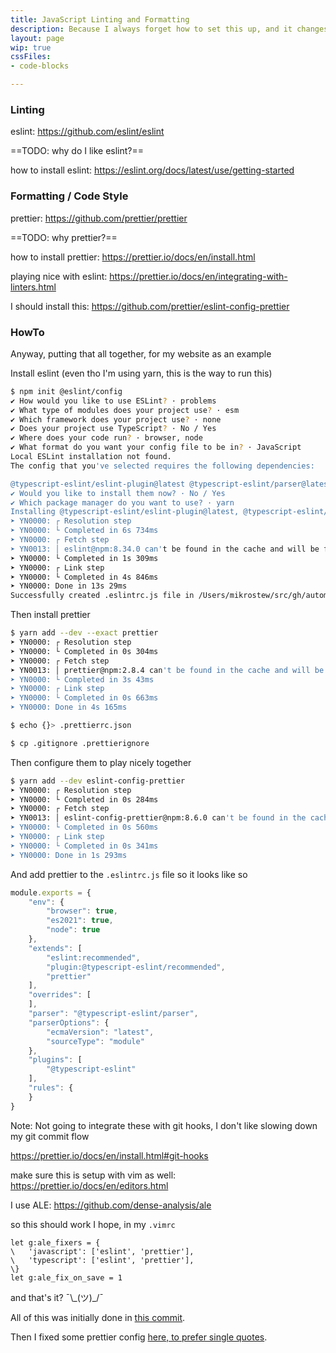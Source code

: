 ```yaml
---
title: JavaScript Linting and Formatting
description: Because I always forget how to set this up, and it changes with every major version bump
layout: page
wip: true
cssFiles:
- code-blocks

---
```


### Linting

eslint: <https://github.com/eslint/eslint>

==TODO: why do I like eslint?==

how to install eslint: <https://eslint.org/docs/latest/use/getting-started>


### Formatting / Code Style

prettier: <https://github.com/prettier/prettier>

==TODO: why prettier?==

how to install prettier: <https://prettier.io/docs/en/install.html>

playing nice with eslint: <https://prettier.io/docs/en/integrating-with-linters.html>

I should install this: <https://github.com/prettier/eslint-config-prettier>


### HowTo

Anyway, putting that all together, for my website as an example

Install eslint
(even tho I'm using yarn, this is the way to run this)

```bash
$ npm init @eslint/config
✔ How would you like to use ESLint? · problems
✔ What type of modules does your project use? · esm
✔ Which framework does your project use? · none
✔ Does your project use TypeScript? · No / Yes
✔ Where does your code run? · browser, node
✔ What format do you want your config file to be in? · JavaScript
Local ESLint installation not found.
The config that you've selected requires the following dependencies:

@typescript-eslint/eslint-plugin@latest @typescript-eslint/parser@latest eslint@latest
✔ Would you like to install them now? · No / Yes
✔ Which package manager do you want to use? · yarn
Installing @typescript-eslint/eslint-plugin@latest, @typescript-eslint/parser@latest, eslint@latest
➤ YN0000: ┌ Resolution step
➤ YN0000: └ Completed in 6s 734ms
➤ YN0000: ┌ Fetch step
➤ YN0013: │ eslint@npm:8.34.0 can't be found in the cache and will be fetched from the remote registry
➤ YN0000: └ Completed in 1s 309ms
➤ YN0000: ┌ Link step
➤ YN0000: └ Completed in 4s 846ms
➤ YN0000: Done in 13s 29ms
Successfully created .eslintrc.js file in /Users/mikrostew/src/gh/automatic-owl
```


Then install prettier

```bash
$ yarn add --dev --exact prettier
➤ YN0000: ┌ Resolution step
➤ YN0000: └ Completed in 0s 304ms
➤ YN0000: ┌ Fetch step
➤ YN0013: │ prettier@npm:2.8.4 can't be found in the cache and will be fetched from the remote registry
➤ YN0000: └ Completed in 3s 43ms
➤ YN0000: ┌ Link step
➤ YN0000: └ Completed in 0s 663ms
➤ YN0000: Done in 4s 165ms
```

```bash
$ echo {}> .prettierrc.json

$ cp .gitignore .prettierignore
```


Then configure them to play nicely together

```bash
$ yarn add --dev eslint-config-prettier
➤ YN0000: ┌ Resolution step
➤ YN0000: └ Completed in 0s 284ms
➤ YN0000: ┌ Fetch step
➤ YN0013: │ eslint-config-prettier@npm:8.6.0 can't be found in the cache and will be fetched from the remote registry
➤ YN0000: └ Completed in 0s 560ms
➤ YN0000: ┌ Link step
➤ YN0000: └ Completed in 0s 341ms
➤ YN0000: Done in 1s 293ms
```


And add prettier to the `.eslintrc.js` file so it looks like so

```javascript
module.exports = {
    "env": {
        "browser": true,
        "es2021": true,
        "node": true
    },
    "extends": [
        "eslint:recommended",
        "plugin:@typescript-eslint/recommended",
        "prettier"
    ],
    "overrides": [
    ],
    "parser": "@typescript-eslint/parser",
    "parserOptions": {
        "ecmaVersion": "latest",
        "sourceType": "module"
    },
    "plugins": [
        "@typescript-eslint"
    ],
    "rules": {
    }
}
```


Note: Not going to integrate these with git hooks, I don't like slowing down my git commit flow

<https://prettier.io/docs/en/install.html#git-hooks>


make sure this is setup with vim as well: <https://prettier.io/docs/en/editors.html>

I use ALE: <https://github.com/dense-analysis/ale>

so this should work I hope, in my `.vimrc`

```vimscript
let g:ale_fixers = {
\   'javascript': ['eslint', 'prettier'],
\   'typescript': ['eslint', 'prettier'],
\}
let g:ale_fix_on_save = 1
```


and that's it? ¯&bsol;\_(ツ)\_/¯

All of this was initially done in [this commit](https://github.com/mikrostew/automatic-owl/commit/183f56444167ff910656357402f46743ba6fede9).

Then I fixed some prettier config [here, to prefer single quotes](https://github.com/mikrostew/automatic-owl/commit/b5f2741be994129ac2bab4608f7297e41ab7269d).

